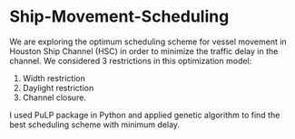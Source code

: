 # Ship-Movement-Scheduling

We are exploring the optimum scheduling scheme for vessel movement in Houston Ship Channel (HSC) in order to minimize the traffic delay in the channel. We considered 3 restrictions in this optimization model:
1.	Width restriction
2.	Daylight restriction
3.	Channel closure.

I used PuLP package in Python and applied genetic algorithm to find the best scheduling scheme with minimum delay. 
